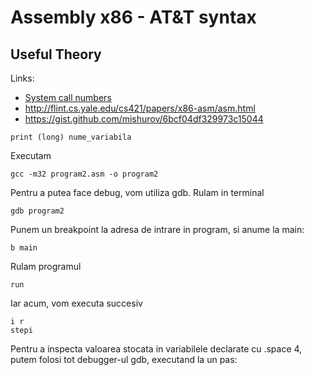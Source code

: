 # Assembly x86 - AT&T syntax

## Useful Theory
Links:

- [System call numbers](https://github.com/opennetworklinux/linux-3.8.13/blob/master/arch/sh/include/uapi/asm/unistd_32.h)
- http://flint.cs.yale.edu/cs421/papers/x86-asm/asm.html
- https://gist.github.com/mishurov/6bcf04df329973c15044

```
print (long) nume_variabila
```
Executam
```
gcc -m32 program2.asm -o program2
```
Pentru a putea face debug, vom utiliza gdb. Rulam in terminal
```
gdb program2
```
Punem un breakpoint la adresa de intrare in program, si anume la main:
```
b main
```
Rulam programul
```
run
```
Iar acum, vom executa succesiv
```
i r
stepi
```
Pentru a inspecta valoarea stocata in variabilele declarate cu .space 4, putem
folosi tot debugger-ul gdb, executand la un pas:
